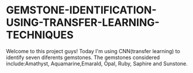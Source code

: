 # GEMSTONE-IDENTIFICATION-USING-TRANSFER-LEARNING-TECHNIQUES
Welcome to this project guys! Today I'm using CNN(transfer learning) to identify seven diferents gemstones. The gemstones considered include:Amathyst, Aquamarine,Emarald, Opal, Ruby, Saphire and Sunstone.
